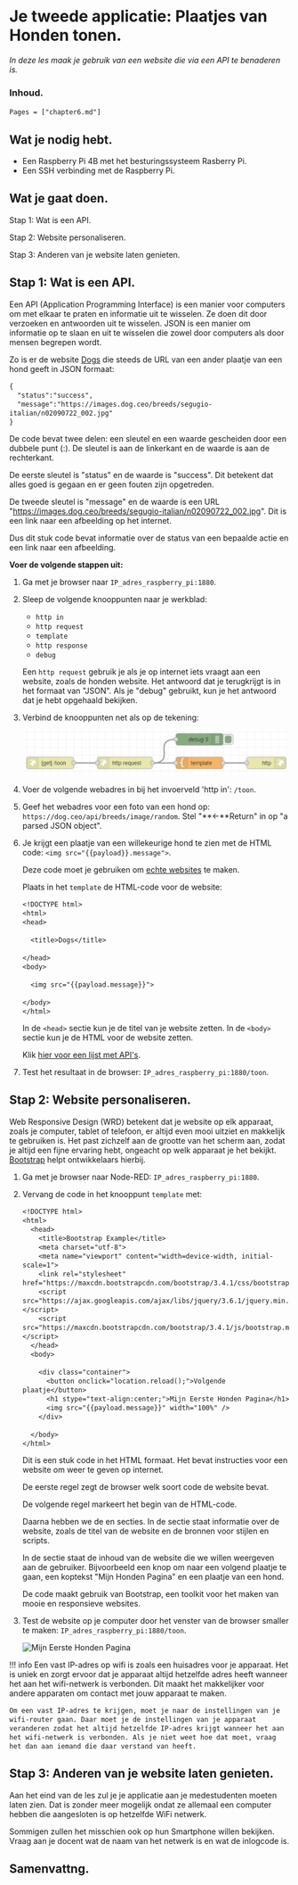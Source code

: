 # Je tweede applicatie: Plaatjes van Honden tonen.

*In deze les maak je gebruik van een website die via een API te benaderen is.*

### Inhoud.

```@contents
Pages = ["chapter6.md"]
```

## Wat je nodig hebt.

- Een Raspberry Pi 4B met het besturingssysteem Rasberry Pi.
- Een SSH verbinding met de Raspberry Pi.

## Wat je gaat doen.

Stap 1: Wat is een API.

Stap 2: Website personaliseren.

Stap 3: Anderen van je website laten genieten.

## Stap 1: Wat is een API.

Een API (Application Programming Interface) is een manier voor computers om met elkaar te praten en informatie uit te wisselen. Ze doen dit door verzoeken en antwoorden uit te wisselen. JSON is een manier om informatie op te slaan en uit te wisselen die zowel door computers als door mensen begrepen wordt.

Zo is er de website [Dogs](https://dog.ceo/api/breeds/image/random) die steeds de URL van een ander plaatje van een hond geeft in JSON formaat:

```
{
  "status":"success",
  "message":"https://images.dog.ceo/breeds/segugio-italian/n02090722_002.jpg"
}
```

De code bevat twee delen: een sleutel en een waarde gescheiden door een dubbele punt (:). De sleutel is aan de linkerkant en de waarde is aan de rechterkant.

De eerste sleutel is "status" en de waarde is "success". Dit betekent dat alles goed is gegaan en er geen fouten zijn opgetreden.

De tweede sleutel is "message" en de waarde is een URL "https://images.dog.ceo/breeds/segugio-italian/n02090722_002.jpg". Dit is een link naar een afbeelding op het internet.

Dus dit stuk code bevat informatie over de status van een bepaalde actie en een link naar een afbeelding.

**Voer de volgende stappen uit:**

1. Ga met je browser naar `IP_adres_raspberry_pi:1880`.

2. Sleep de volgende knooppunten naar je werkblad:
   - `http in`
   - `http request`
   - `template`
   - `http response`
   - `debug`

   Een `http request` gebruik je als je op internet iets vraagt aan een website, zoals de honden website. Het antwoord dat je terugkrijgt is in het formaat van "JSON". Als je "debug" gebruikt, kun je het antwoord dat je hebt opgehaald bekijken.

3. Verbind de knooppunten net als op de tekening:
   
   ![fig_6_5](assets/fig_6_5.png)

4. Voer de volgende webadres in bij het invoerveld 'http in': `/toon`.

5. Geef het webadres voor een foto van een hond op: `https://dog.ceo/api/breeds/image/random`. Stel "**<-**Return" in op "a parsed JSON object".

6. Je krijgt een plaatje van een willekeurige hond te zien met de HTML code: `<img src="{{payload}}.message">`.

   Deze code moet je gebruiken om [echte websites](https://www.w3schools.com/html/html_intro.asp) te maken.

   Plaats in het `template` de HTML-code voor de website:

   ```
   <!DOCTYPE html>
   <html>
   <head>

     <title>Dogs</title>

   </head>
   <body>

     <img src="{{payload.message}}">

   </body>
   </html>
   ```
   In de `<head>` sectie kun je de titel van je website zetten. In de `<body>` sectie kun je de HTML voor de website zetten.
   
   Klik [hier voor een lijst met API's](https://mixedanalytics.com/blog/list-actually-free-open-no-auth-needed-apis/).

7. Test het resultaat in de browser: `IP_adres_raspberry_pi:1880/toon`.

## Stap 2: Website personaliseren.

Web Responsive Design (WRD) betekent dat je website op elk apparaat, zoals je computer, tablet of telefoon, er altijd even mooi uitziet en makkelijk te gebruiken is. Het past zichzelf aan de grootte van het scherm aan, zodat je altijd een fijne ervaring hebt, ongeacht op welk apparaat je het bekijkt. [Bootstrap](https://www.w3schools.com/bootstrap/bootstrap_ver.asp) helpt ontwikkelaars hierbij.

1. Ga met je browser naar Node-RED: `IP_adres_raspberry_pi:1880`.

2. Vervang de code in het knooppunt `template` met:

   ```
   <!DOCTYPE html>
   <html>
     <head>
       <title>Bootstrap Example</title>
       <meta charset="utf-8">
       <meta name="viewport" content="width=device-width, initial-scale=1">
       <link rel="stylesheet" href="https://maxcdn.bootstrapcdn.com/bootstrap/3.4.1/css/bootstrap.min.css">
       <script src="https://ajax.googleapis.com/ajax/libs/jquery/3.6.1/jquery.min.js"></script>
       <script src="https://maxcdn.bootstrapcdn.com/bootstrap/3.4.1/js/bootstrap.min.js"></script>
     </head>
     <body>
      
       <div class="container">
         <button onclick="location.reload();">Volgende plaatje</button>
         <h1 stype="text-align:center;">Mijn Eerste Honden Pagina</h1>
         <img src="{{payload.message}}" width="100%" />           
       </div>
     
     </body>
   </html>
   ```
   Dit is een stuk code in het HTML formaat. Het bevat instructies voor een website om weer te geven op internet.
   
   De eerste regel <!DOCTYPE html> zegt de browser welk soort code de website bevat.
   
   De volgende regel <html> markeert het begin van de HTML-code.
   
   Daarna hebben we de <head> en <body> secties. In de <head> sectie staat informatie over de website, zoals de titel van de website en de bronnen voor stijlen en scripts.
   
   In de <body> sectie staat de inhoud van de website die we willen weergeven aan de gebruiker. Bijvoorbeeld een knop om naar een volgend plaatje te gaan, een koptekst "Mijn Honden Pagina" en een plaatje van een hond.
   
   De code maakt gebruik van Bootstrap, een toolkit voor het maken van mooie en responsieve websites.

3. Test de website op je computer door het venster van de browser smaller te maken: `IP_adres_raspberry_pi:1880/toon`.
   
   ![Mijn Eerste Honden Pagina](assets/hs.jpg)

!!! info
    Een vast IP-adres op wifi is zoals een huisadres voor je apparaat. Het is uniek en zorgt ervoor dat je apparaat altijd hetzelfde adres heeft wanneer het aan het wifi-netwerk is verbonden. Dit maakt het makkelijker voor andere apparaten om contact met jouw apparaat te maken.

    Om een vast IP-adres te krijgen, moet je naar de instellingen van je wifi-router gaan. Daar moet je de instellingen van je apparaat veranderen zodat het altijd hetzelfde IP-adres krijgt wanneer het aan het wifi-netwerk is verbonden. Als je niet weet hoe dat moet, vraag het dan aan iemand die daar verstand van heeft.

## Stap 3: Anderen van je website laten genieten.

Aan het eind van de les zul je je applicatie aan je medestudenten moeten laten zien. Dat is zonder meer mogelijk ondat ze allemaal een computer hebben die aangesloten is op hetzelfde WiFi netwerk.

Sommigen zullen het misschien ook op hun Smartphone willen bekijken. Vraag aan je docent wat de naam van het netwerk is en wat de inlogcode is.

## Samenvattng.